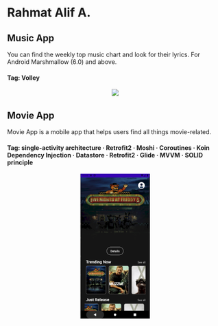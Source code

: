 # Rahmat Alif A.

## Music App

You can find the weekly top music chart and look for their lyrics. For Android Marshmallow (6.0) and above.
#### Tag: Volley

<p align="center"><a href="https://github.com/k900s10/Music-Lyrics">
  <img src="https://user-images.githubusercontent.com/60184727/148392645-cad58931-2f80-4acb-a8fa-12559a04c4df.jpg" width="32%"/>
</a></p>


## Movie App

Movie App is a mobile app that helps users find all things movie-related.
#### Tag: single-activity architecture · Retrofit2 · Moshi · Coroutines · Koin Dependency Injection · Datastore · Retrofit2 · Glide · MVVM · SOLID principle

<p align="center"><a href="https://github.com/k900s10/SyngryChallenges/tree/challenge5">
  <img src="https://github.com/k900s10/SyngryChallenges/blob/challenge5/outputs/index.png" width="32%"/>
</a></p>

